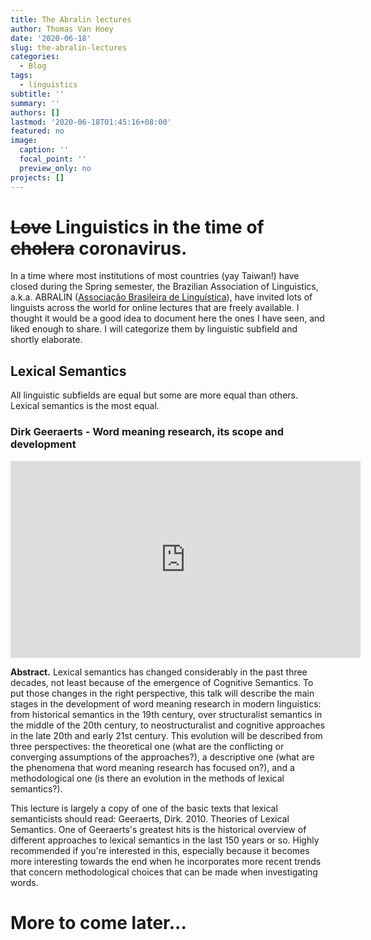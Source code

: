 ```yaml
---
title: The Abralin lectures
author: Thomas Van Hoey
date: '2020-06-18'
slug: the-abralin-lectures
categories:
  - Blog
tags:
  - linguistics
subtitle: ''
summary: ''
authors: []
lastmod: '2020-06-18T01:45:16+08:00'
featured: no
image:
  caption: ''
  focal_point: ''
  preview_only: no
projects: []
---
```


# ~~Love~~ Linguistics in the time of ~~cholera~~ coronavirus. 

In a time where most institutions of most countries (yay Taiwan!) have closed during the Spring semester, the Brazilian Association of Linguistics, a.k.a. ABRALIN ([Associação Brasileira de Linguística](https://www.abralin.org/site/en/home-page/)), have invited lots of linguists across the world for online lectures that are freely available.
I thought it would be a good idea to document here the ones I have seen, and liked enough to share.
I will categorize them by linguistic subfield and shortly elaborate.

## Lexical Semantics

All linguistic subfields are equal but some are more equal than others.
Lexical semantics is the most equal.

### Dirk Geeraerts - Word meaning research, its scope and development

<iframe width="560" height="315" src="https://www.youtube.com/embed/CzeD4GIfn9s" frameborder="0" allow="accelerometer; autoplay; encrypted-media; gyroscope; picture-in-picture" allowfullscreen></iframe>

>
**Abstract.**
Lexical semantics has changed considerably in the past three decades, not least because of the emergence of Cognitive Semantics. 
To put those changes in the right perspective, this talk will describe the main stages in the development of word meaning research in modern linguistics: from historical semantics in the 19th century, over structuralist semantics in the middle of the 20th century, to neostructuralist and cognitive approaches in the late 20th and early 21st century. 
This evolution will be described from three perspectives: the theoretical one (what are the conflicting or converging assumptions of the approaches?), a descriptive one (what are the phenomena that word meaning research has focused on?), and a methodological one (is there an evolution in the methods of lexical semantics?).


This lecture is largely a copy of one of the basic texts that lexical semanticists should read: Geeraerts, Dirk. 2010. Theories of Lexical Semantics. 
One of Geeraerts's greatest hits is the historical overview of different approaches to lexical semantics in the last 150 years or so. 
Highly recommended if you're interested in this, especially because it becomes more interesting towards the end when he incorporates more recent trends that concern methodological choices that can be made when investigating words.

# More to come later...





